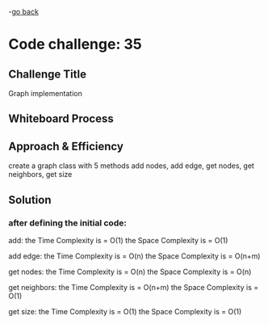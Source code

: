 -[go back](../README.md)
# Code challenge: 35

## Challenge Title
Graph implementation

## Whiteboard Process
<!-- ![alt text](./Whiteboard35.jpg) -->

## Approach & Efficiency

create a graph class with 5 methods add nodes, add edge, get nodes, get neighbors, get size

## Solution

### after defining the initial code:
add:
    the Time Complexity is = O(1)
    the Space Complexity is = O(1)

add edge:
    the Time Complexity is = O(n)
    the Space Complexity is = O(n+m)

get nodes:
    the Time Complexity is = O(n)
    the Space Complexity is = O(n)

get neighbors:
    the Time Complexity is = O(n+m)
    the Space Complexity is = O(1)

get size: 
    the Time Complexity is = O(1)
    the Space Complexity is = O(1)
